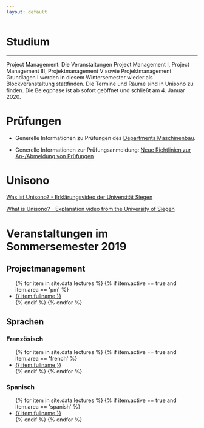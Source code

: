 ```yaml
---
layout: default
---
```


# Studium

---

Project Management: Die Veranstaltungen Project Management I, Project Management III, Projektmanagement V sowie Projektmanagement Grundlagen I werden in diesem Wintersemester wieder als Blockveranstaltung stattfinden. Die Termine und Räume sind in Unisono zu finden. Die Belegphase ist ab sofort geöffnet und schließt am 4. Januar 2020.

# Prüfungen

- Generelle Informationen zu Prüfungen des [Departments Maschinenbau](http://www.mb.uni-siegen.de/pruefungsamt/?lang=de).

- Generelle Informationen zur Prüfungsanmeldung: [Neue Richtlinien zur An-/Abmeldung von Prüfungen](https://www.ipem.mb.uni-siegen.de/lehre/pdf/2010-12-02-muendliche-pruefungen.pdf)


# Unisono
[Was ist Unisono? - Erklärungsvideo der Universität Siegen](https://www.youtube.com/watch?v=Ugi3XyTmBOs&feature=youtu.be)

[What is Unisono? - Explanation video from the University of Siegen](https://www.youtube.com/watch?v=zDIJMgpVkeE&feature=youtu.be)


# Veranstaltungen im Sommersemester 2019

## Projectmanagement

<ul>
    {% for item in site.data.lectures %}
        {% if item.active == true and item.area == 'pm' %}
            <li>
                <a href="{{ item.url }}">{{ item.fullname }}</a> 
            </li>
        {% endif %}        
    {% endfor %}
</ul>

## Sprachen

### Französisch

<ul>
    {% for item in site.data.lectures %}
        {% if item.active == true and item.area == 'french' %}
            <li>
                <a href="{{ item.url }}">{{ item.fullname }}</a> 
            </li>
        {% endif %}        
    {% endfor %}
</ul>

### Spanisch

<ul>
    {% for item in site.data.lectures %}
        {% if item.active == true and item.area == 'spanish' %}
            <li>
                <a href="{{ item.url }}">{{ item.fullname }}</a> 
            </li>
        {% endif %}        
    {% endfor %}
</ul>